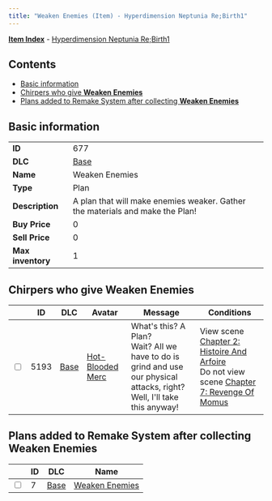 ```yaml
---
title: "Weaken Enemies (Item) - Hyperdimension Neptunia Re;Birth1"
---
```


[**Item Index**](/neptunia/rb1/item/index.html) - [Hyperdimension Neptunia Re;Birth1](/neptunia/rb1)

## Contents

- [Basic information](#basic-information)
- [Chirpers who give **Weaken Enemies**](#chirpers-who-give-weaken-enemies)
- [Plans added to Remake System after collecting **Weaken Enemies**](#plans-added-to-remake-system-after-collecting-weaken-enemies)

## Basic information

|   |   |
| -- | -- |
| **ID** | 677 |
| **DLC** | [Base](/neptunia/rb1/dlc/1-base.html) |
| **Name** | Weaken Enemies |
| **Type** | Plan |
| **Description** | A plan that will make enemies weaker. Gather the materials and make the Plan! |
| **Buy Price** | 0 |
| **Sell Price** | 0 |
| **Max inventory** | 1 |


## Chirpers who give **Weaken Enemies**

|    | ID | DLC | Avatar | Message | Conditions |
| -- | -- | --- | ------ | ------- | ---------- |
| <input type="checkbox" id="rb1-chirper-event-1-5193" class="trackbox" /> | 5193 | [Base](/neptunia/rb1/dlc/1-base.html) | [Hot-Blooded Merc](/neptunia/rb1/undefined/1-253-hot-blooded-merc.html) | What's this? A Plan?<br />Wait? All we have to do is grind and use our physical attacks, right?<br />Well, I'll take this anyway! | View scene [Chapter 2: Histoire And Arfoire](/neptunia/rb1/scene/1-201-chapter-2-histoire-and-arfoire.html)<br />Do not view scene [Chapter 7: Revenge Of Momus](/neptunia/rb1/scene/1-727-chapter-7-revenge-of-momus.html) |


## Plans added to Remake System after collecting **Weaken Enemies**

|    | ID | DLC | Name |
| -- | -- | --- | ---- |
| <input type="checkbox" id="rb1-remake-1-7" class="trackbox" /> | 7 | [Base](/neptunia/rb1/dlc/1-base.html) | [Weaken Enemies](/neptunia/rb1/remake/1-7-weaken-enemies.html) |

